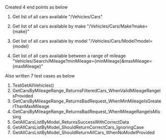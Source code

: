 Created 4 end points as below

1. Get list of all cars available "/Vehicles/Cars"

2. Get list of all cars available by make "/Vehicles/Cars/Make?make={make}"

3. Get list of all cars available by model "/Vehicles/Cars/Model?model={model}

4. Get list of all cars available between a range of mileage "Vehicles/Search/Mileage?minMileage={minMileage}&maxMileage={maxMileage}"

Also written 7 test cases as below

1. TestGetAllVehicles()
2. GetCarsByMileageRange_ReturnsFilteredCars_WhenValidMileageRangeIsProvided
3. GetCarsByMileageRange_ReturnsBadRequest_WhenMinMileageIsGreaterThanMaxMileage
4. GetCarsByMileageRange_ReturnsBadRequest_WhenMileageRangeIsMissing
5. GetAllCarsListByModel_ReturnsSuccessWithCorrectData
6. GetAllCarsListByModel_ShouldReturnCorrectCars_IgnoringCase
7. GetAllCarsListByModel_ShouldReturnAllCars_WhenNoModelProvided



